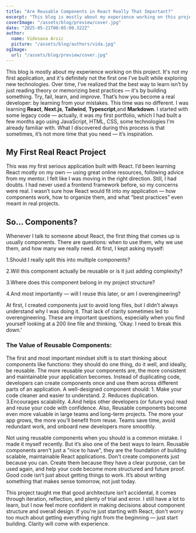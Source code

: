 ```yaml
---
title: "Are Reusable Components in React Really That Important?"
excerpt: "This blog is mostly about my experience working on this project. It's not my first application, and it's definitely not the first one I’ve built while exploring new technologies. Over time, I’ve realized that the best way to learn isn’t by just reading theory or memorizing best practices — it's by building something. Try, fail, learn, and improve..."
coverImage: "/assets/blog/preview/cover.jpg"
date: "2025-05-21T00:05:00.322Z"
author:
  name: Vidosava Arsic
  picture: "/assets/blog/authors/vida.jpg"
ogImage:
  url: "/assets/blog/preview/cover.jpg"
---
```


This blog is mostly about my experience working on this project. It's not my first application, and it's definitely not the first one I’ve built while exploring new technologies. Over time, I’ve realized that the best way to learn isn’t by just reading theory or memorizing best practices — it's by building something. Try, fail, learn, and improve. That’s how you become a real developer: by learning from your mistakes. This time was no different. I was learning **React**, **Next.js**, **Tailwind**, **Typescript**,and **Markdown**. I started with some legacy code — actually, it was my first portfolio, which I had built a few months ago using JavaScript, HTML, CSS, some technologies I'm already familiar with. What I discovered during this process is that sometimes, it’s not more time that you need — it’s inspiration.

## My First Real React Project

This was my first serious application built with React. I’d been learning React mostly on my own — using great online resources, following advice from my mentor. I felt like I was moving in the right direction. Still, I had doubts. I had never used a frontend framework before, so my concerns were real. I wasn’t sure how React would fit into my application — how components work, how to organize them, and what “best practices” even meant in real projects.

## So... Components?

Whenever I talk to someone about React, the first thing that comes up is usually components. There are questions: when to use them, why we use them, and how many we really need. At first, I kept asking myself:

1.Should I really split this into multiple components?

2.Will this component actually be reusable or is it just adding complexity?

3.Where does this component belong in my project structure?

4.And most importantly — will I reuse this later, or am I overengineering?

At first, I created components just to avoid long files, but I didn’t always understand why I was doing it. That lack of clarity sometimes led to overengineering. These are important questions, especially when you find yourself looking at a 200 line file and thinking, 'Okay. I need to break this down.'

### The Value of Reusable Components:

The first and most important mindset shift is to start thinking about components like functions: they should do one thing, do it well, and ideally, be reusable. The more reusable your components are, the more consistent and maintainable your application becomes. Instead of duplicating code, developers can create components once and use them across different parts of an application. A well-designed component should: 1. Make your code cleaner and easier to understand. 2. Reduces duplication. 3.Encourages scalability. 4.And helps other developers (or future you) read and reuse your code with confidence. Also, Reusable components become even more valuable in large teams and long-term projects. The more your app grows, the more you’ll benefit from reuse. Teams save time, avoid redundant work, and onboard new developers more smoothly.

Not using reusable components when you should is a common mistake. I made it myself recently. But it’s also one of the best ways to learn. Reusable components aren't just a "nice to have", they are the foundation of building scalable, maintainable React applications. Don't create components just because you can. Create them because they have a clear purpose, can be used again, and help your code become more structured and future proof. Good code isn’t just about getting things to work. It’s about writing something that makes sense tomorrow, not just today.

This project taught me that good architecture isn’t accidental, it comes through iteration, reflection, and plenty of trial and error. I still have a lot to learn, but I now feel more confident in making decisions about component structure and overall design. If you're just starting with React, don't worry too much about getting everything right from the beginning — just start building. Clarity will come with experience.
